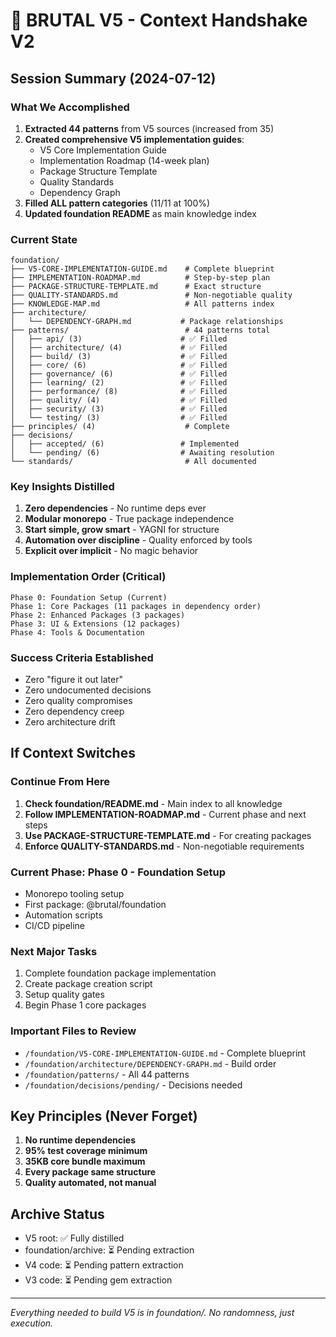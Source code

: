 # 🤝 BRUTAL V5 - Context Handshake V2

## Session Summary (2024-07-12)

### What We Accomplished
1. **Extracted 44 patterns** from V5 sources (increased from 35)
2. **Created comprehensive V5 implementation guides**:
   - V5 Core Implementation Guide
   - Implementation Roadmap (14-week plan)
   - Package Structure Template
   - Quality Standards
   - Dependency Graph
3. **Filled ALL pattern categories** (11/11 at 100%)
4. **Updated foundation README** as main knowledge index

### Current State
```
foundation/
├── V5-CORE-IMPLEMENTATION-GUIDE.md    # Complete blueprint
├── IMPLEMENTATION-ROADMAP.md          # Step-by-step plan
├── PACKAGE-STRUCTURE-TEMPLATE.md      # Exact structure
├── QUALITY-STANDARDS.md               # Non-negotiable quality
├── KNOWLEDGE-MAP.md                   # All patterns index
├── architecture/
│   └── DEPENDENCY-GRAPH.md           # Package relationships
├── patterns/                          # 44 patterns total
│   ├── api/ (3)                      # ✅ Filled
│   ├── architecture/ (4)             # ✅ Filled
│   ├── build/ (3)                    # ✅ Filled
│   ├── core/ (6)                     # ✅ Filled
│   ├── governance/ (6)               # ✅ Filled
│   ├── learning/ (2)                 # ✅ Filled
│   ├── performance/ (8)              # ✅ Filled
│   ├── quality/ (4)                  # ✅ Filled
│   ├── security/ (3)                 # ✅ Filled
│   └── testing/ (3)                  # ✅ Filled
├── principles/ (4)                    # Complete
├── decisions/
│   ├── accepted/ (6)                 # Implemented
│   └── pending/ (6)                  # Awaiting resolution
└── standards/                         # All documented
```

### Key Insights Distilled
1. **Zero dependencies** - No runtime deps ever
2. **Modular monorepo** - True package independence
3. **Start simple, grow smart** - YAGNI for structure
4. **Automation over discipline** - Quality enforced by tools
5. **Explicit over implicit** - No magic behavior

### Implementation Order (Critical)
```
Phase 0: Foundation Setup (Current)
Phase 1: Core Packages (11 packages in dependency order)
Phase 2: Enhanced Packages (3 packages)
Phase 3: UI & Extensions (12 packages)
Phase 4: Tools & Documentation
```

### Success Criteria Established
- Zero "figure it out later"
- Zero undocumented decisions
- Zero quality compromises
- Zero dependency creep
- Zero architecture drift

## If Context Switches

### Continue From Here
1. **Check foundation/README.md** - Main index to all knowledge
2. **Follow IMPLEMENTATION-ROADMAP.md** - Current phase and next steps
3. **Use PACKAGE-STRUCTURE-TEMPLATE.md** - For creating packages
4. **Enforce QUALITY-STANDARDS.md** - Non-negotiable requirements

### Current Phase: Phase 0 - Foundation Setup
- Monorepo tooling setup
- First package: @brutal/foundation
- Automation scripts
- CI/CD pipeline

### Next Major Tasks
1. Complete foundation package implementation
2. Create package creation script
3. Setup quality gates
4. Begin Phase 1 core packages

### Important Files to Review
- `/foundation/V5-CORE-IMPLEMENTATION-GUIDE.md` - Complete blueprint
- `/foundation/architecture/DEPENDENCY-GRAPH.md` - Build order
- `/foundation/patterns/` - All 44 patterns
- `/foundation/decisions/pending/` - Decisions needed

## Key Principles (Never Forget)
1. **No runtime dependencies**
2. **95% test coverage minimum**
3. **35KB core bundle maximum**
4. **Every package same structure**
5. **Quality automated, not manual**

## Archive Status
- V5 root: ✅ Fully distilled
- foundation/archive: ⏳ Pending extraction
- V4 code: ⏳ Pending pattern extraction
- V3 code: ⏳ Pending gem extraction

---

*Everything needed to build V5 is in foundation/. No randomness, just execution.*